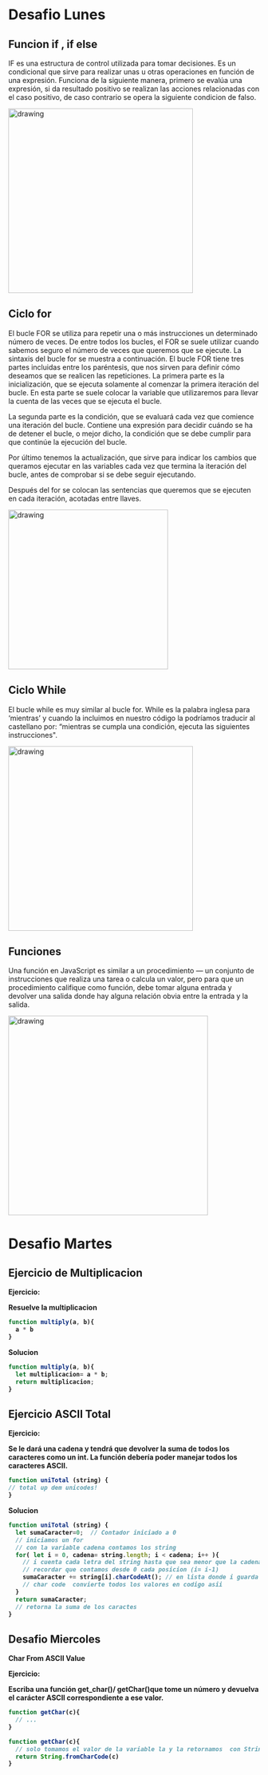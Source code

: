 # <b>Desafio Lunes </b>
## <b>Funcion  if , if else </b>

IF es una estructura de control utilizada para tomar decisiones. Es un condicional que sirve para realizar unas u otras operaciones en función de una expresión. Funciona de la siguiente manera, primero se evalúa una expresión, si da resultado positivo se realizan las acciones relacionadas con el caso positivo, de caso contrario se opera la siguiente condicion de falso.

<img src="https://miro.medium.com/max/906/1*WFDgMcVTqQ4JmZQdsbs7lQ.png" alt="drawing" width="370"/>

## <b>Ciclo   for  </b>
El bucle FOR se utiliza para repetir una o más instrucciones un determinado número de veces. De entre todos los bucles, el FOR se suele utilizar cuando sabemos seguro el número de veces que queremos que se ejecute. La sintaxis del bucle for se muestra a continuación.
El bucle FOR tiene tres partes incluidas entre los paréntesis, que nos sirven para definir cómo deseamos que se realicen las repeticiones. La primera parte es la inicialización, que se ejecuta solamente al comenzar la primera iteración del bucle. En esta parte se suele colocar la variable que utilizaremos para llevar la cuenta de las veces que se ejecuta el bucle.

La segunda parte es la condición, que se evaluará cada vez que comience una iteración del bucle. Contiene una expresión para decidir cuándo se ha de detener el bucle, o mejor dicho, la condición que se debe cumplir para que continúe la ejecución del bucle.

Por último tenemos la actualización, que sirve para indicar los cambios que queramos ejecutar en las variables cada vez que termina la iteración del bucle, antes de comprobar si se debe seguir ejecutando.

Después del for se colocan las sentencias que queremos que se ejecuten en cada iteración, acotadas entre llaves.

<img src="http://estilow3b.com/wp-content/uploads/2021/05/10-JavaScript-Bucles-Declaracion-continue.png"  alt="drawing" width="320"/> 

## <b>Ciclo  While   </b>
El bucle while es muy similar al bucle for. While es la palabra inglesa para ‘mientras’ y cuando la incluimos en nuestro código la podríamos traducir al castellano por: “mientras se cumpla una condición, ejecuta las siguientes instrucciones". 

<img src="https://www.aulafacil.com/uploads/cursos/451/editor/15-1.png" alt="drawing" width="370"/>

## <b>  Funciones  </b>

Una función en JavaScript es similar a un procedimiento — un conjunto de instrucciones que realiza una tarea o calcula un valor, pero para que un procedimiento califique como función, debe tomar alguna entrada y devolver una salida donde hay alguna relación obvia entre la entrada y la salida.

<img src="https://miro.medium.com/max/1400/1*Pf-f06mfFnteJeSk9a5cqA.png" alt="drawing" width="400"/>

<br>

# <b> Desafio Martes<b>
## Ejercicio de Multiplicacion

Ejercicio:

Resuelve la multiplicacion

```js
function multiply(a, b){
  a * b
}
```
Solucion

```js
function multiply(a, b){
  let multiplicacion= a * b;
  return multiplicacion;
}
```

## Ejercicio ASCII Total 
Ejercicio:

Se le dará una cadena y tendrá que devolver la suma de todos los caracteres como un int. La función debería poder manejar todos los caracteres ASCII.
```js
function uniTotal (string) {
// total up dem unicodes!
}
```
Solucion
```js
function uniTotal (string) {
  let sumaCaracter=0;  // Contador iniciado a 0
  // iniciamos un for 
  // con la variable cadena contamos los string 
  for( let i = 0, cadena= string.length; i < cadena; i++ ){
    // i cuenta cada letra del string hasta que sea menor que la cadena 
    // recordar que contamos desde 0 cada posicion (i= i-1)
    sumaCaracter += string[i].charCodeAt(); // en lista donde i guarda los valores del caracter 
    // char code  convierte todos los valores en codigo asii
  }
  return sumaCaracter;
  // retorna la suma de los caractes 
}
```

## <b>Desafio Miercoles</b>
Char From ASCII Value

Ejercicio:

Escriba una función get_char()/ getChar()que tome un número y devuelva el carácter ASCII correspondiente a ese valor.
```js
function getChar(c){
  // ...
}
```
```js
function getChar(c){
  // solo tomamos el valor de la variable la y la retornamos  con String.fromCharcode()
  return String.fromCharCode(c)
}
```